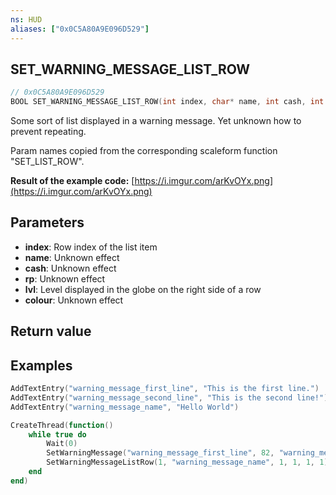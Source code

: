 ```yaml
---
ns: HUD
aliases: ["0x0C5A80A9E096D529"]
---
```

## SET_WARNING_MESSAGE_LIST_ROW

```c
// 0x0C5A80A9E096D529
BOOL SET_WARNING_MESSAGE_LIST_ROW(int index, char* name, int cash, int rp, int lvl, int colour);
```

Some sort of list displayed in a warning message. Yet unknown how to prevent repeating.

Param names copied from the corresponding scaleform function "SET_LIST_ROW".

**Result of the example code:**
[https://i.imgur.com/arKvOYx.png](https://i.imgur.com/arKvOYx.png)

## Parameters
* **index**: Row index of the list item
* **name**: Unknown effect
* **cash**: Unknown effect
* **rp**: Unknown effect
* **lvl**: Level displayed in the globe on the right side of a row
* **colour**: Unknown effect

## Return value

## Examples
```lua
AddTextEntry("warning_message_first_line", "This is the first line.")
AddTextEntry("warning_message_second_line", "This is the second line!")
AddTextEntry("warning_message_name", "Hello World")

CreateThread(function()
    while true do
        Wait(0)
        SetWarningMessage("warning_message_first_line", 82, "warning_message_second_line", 0, -1, true, 0, 0, 0)
        SetWarningMessageListRow(1, "warning_message_name", 1, 1, 1, 1)
    end
end)
```